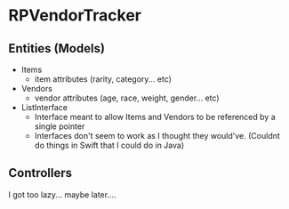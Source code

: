 # RPVendorTracker

## Entities (Models)
 - Items
    - item attributes (rarity, category... etc)
 - Vendors
    - vendor attributes (age, race, weight, gender... etc)
 - ListInterface
    - Interface meant to allow Items and Vendors to be referenced by a single pointer
    - Interfaces don't seem to work as I thought they would've.  (Couldnt do things in Swift that I could do in Java)
## Controllers
I got too lazy... maybe later....
 
